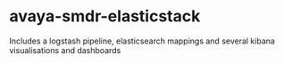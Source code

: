 # avaya-smdr-elasticstack
Includes a logstash pipeline, elasticsearch mappings and several kibana visualisations and dashboards
